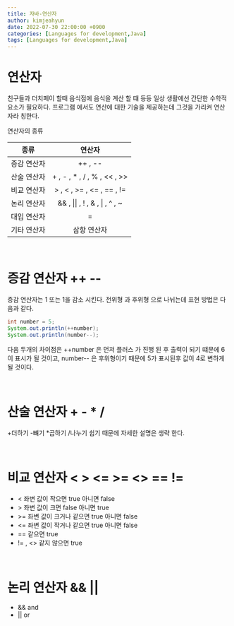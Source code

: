 ```yaml
---
title: 자바-연산자
author: kimjeahyun
date: 2022-07-30 22:00:00 +0900
categories: [Languages for development,Java]
tags: [Languages for development,Java]
---
```


# 연산자 

친구들과 더치페이 할때 음식점에 음식을 계산 할 떄 등등
일상 생활에선 간단한 수학적 요소가 필요하다. 프로그램 에서도 연산에 대한 기술을 제공하는데 그것을 가리켜 연산자라 칭한다.

연산자의 종류

|종류|연산자|
|---|:------:|
|증감 연산자| ++ , --|
|산술 연산자| + , - , * , / , % , << , >>  |
|비교 연산자| > , < , >= , <= , == , !=  | 
|논리 연산자| && , \|\| , ! , & , \| , ^ , ~  | 
|대입 연산자| = |
|기타 연산자| 삼항 연산자|

<br>

# 증감 연산자 ++ --

증감 연산자는 1 또는 1을 감소 시킨다.
전위형 과 후위형 으로 나뉘는데 표현 방법은 다음과 같다.

```java
int number = 5;
System.out.println(++number);
System.out.println(number--);
```

다음 두개의 차이점은 ++number 은 먼저 플러스 가 진행 된 후 출력이 되기 떄문에
6이 표시가 될 것이고, number-- 은 후위형이기 때문에 5가 표시된후 값이 4로 변하게 될 것이다.

<br>

# 산술 연산자 + - * /
+더하기 -뺴기 *곱하기 /나누기 
쉽기 때문에 자세한 설명은 생략 한다.

<br>

# 비교 연산자 < > <= >= <> == !=

- < 좌변 값이 작으면 true 아니면 false
- \> 좌변 값이 크면 false 아니면 true
- \>= 좌변 값이 크거나 같으면 true 아니면 false
- <= 좌변 값이 작거나 같으면 true 아니면 false
- == 같으면 true
- != , <> 같지 않으면 true

<br>

# 논리 연산자 && || 

- && and
- \|\| or

